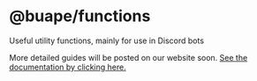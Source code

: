 # @buape/functions

Useful utility functions, mainly for use in Discord bots

More detailed guides will be posted on our website soon. [See the documentation by clicking here.](https://utilities.buape.com/modules/_buape_functions)
